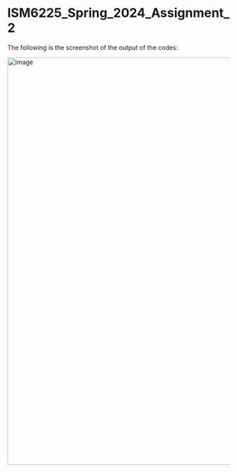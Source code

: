 # ISM6225_Spring_2024_Assignment_2
The following is the screenshot of the output of the codes:

<img width="924" alt="image" src="https://github.com/nirajsingh03/ISM6225_Spring_2024_Assignment_2/assets/142256677/00820859-5df9-4210-aa11-11193fe2db31">

